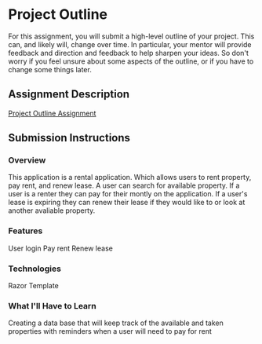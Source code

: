 # Project Outline
For this assignment, you will submit a high-level outline of your project. This can, and likely will, change over time. In particular, your mentor will provide feedback and direction and feedback to help sharpen your ideas. So don't worry if you feel unsure about some aspects of the outline, or if you have to change some things later.

## Assignment Description
[Project Outline Assignment](https://education.launchcode.org/liftoff/assignments/project-outline/)

## Submission Instructions

### Overview
This application is a rental application. Which allows users to rent property, 
pay rent, and renew lease. A user can search for available property. If a user is a renter
they can pay for their montly on the application. If a user's lease is expiring they can
renew their lease if they would like to or look at another avaliable property.

### Features
User login
Pay rent
Renew lease

### Technologies
Razor Template

### What I'll Have to Learn
Creating a data base that will keep track of the available and taken properties with
reminders when a user will need to  pay for rent